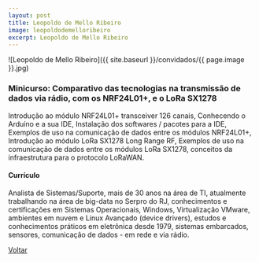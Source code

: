 ```yaml
---
layout: post
title: Leopoldo de Mello Ribeiro
image: leopoldodemelloribeiro
excerpt: Leopoldo de Mello Ribeiro
---
```

![Leopoldo de Mello Ribeiro]({{ site.baseurl }}/convidados/{{ page.image }}.jpg)

### Minicurso: Comparativo das tecnologias na transmissão de dados via rádio, com os NRF24L01+, e o LoRa SX1278

Introdução ao módulo NRF24L01+ transceiver 126 canais, Conhecendo o Arduí­no e a sua IDE, Instalação dos softwares / pacotes para a IDE, Exemplos de uso na comunicação de dados entre os módulos NRF24L01+, Introdução ao módulo LoRa SX1278 Long Range RF, Exemplos de uso na comunicação de dados entre os módulos LoRa SX1278, conceitos da infraestrutura para o protocolo LoRaWAN.

#### Currículo

Analista de Sistemas/Suporte, mais de 30 anos na área de TI, atualmente trabalhando na área de big-data no Serpro do RJ, conhecimentos e certificações em Sistemas Operacionais, Windows, Virtualização VMware, ambientes em nuvem e Linux Avançado (device drivers), estudos e conhecimentos práticos em eletrônica desde 1979, sistemas embarcados, sensores, comunicação de dados - em rede e via rádio.

<a href="{{ site.baseurl }}/index.html">Voltar</a>
